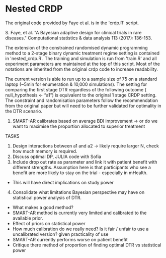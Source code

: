 # Nested CRDP

The original code provided by Faye et al. is in the 'crdp.R' script. 

S. Faye, et al. "A Bayesian adaptive design for clinical trials in rare diseases." Computational statistics & data analysis 113 (2017): 136-153.

The extension of the constrained randomised dynamic programming method to a 2-stage binary dynamic treatment regime setting is contained in 'nested_crdp.R'. The training and simulation is run from 'train.R' and all experiment parameters are maintained at the top of this script. Most of the notations are inherited from the original crdp code to increase readability. 

The current version is able to run up to a sample size of 75 on a standard laptop (~5min for enumeration & 10,000 simulations). The setting for comparing the first stage DTR regardless of the following outcome ( null_hypothesis <- “a1”) is equivalent to the original 1 stage CRDP setting. The constraint and randomisation parameters follow the recommendation from the original paper but will need to be further validated for optimality in the DTR scenario. 


1. SMART-AR calibrates based on average BDI improvement -> or do we want to maximise the proportion allocated to superior treatment


TASKS
1. Design interactions between a1 and a2 -> likely require larger N, check how much memory is required. 
2. Discuss optimal DP, JULIA code with Sofia 
3. Include drop out rate as parameter and link it with patient benefit with different strengths. Assumption here is that 
participants who see a benefit are more likely to stay on the trial - especially in mHealth. 
 - This will have direct implications on study power
4. Consolidate what limitations Bayesian perspective may have on statistical power analysis of DTR. 
 - What makes a good method? 
 - SMART-AR method is currently very limited and calibrated to the available prior. 
 - Effect of priors on statistical power 
 - How much calibration do we really need? Is it fair / unfair to use a uncalibrated version? given practicality of use
 - SMART-AR currently performs worse on patient benefit 
 - Critique there method of proportion of finding optimal DTR vs statistical power
 
